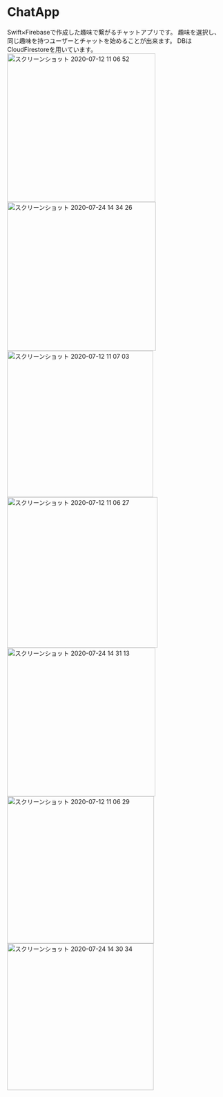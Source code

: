 # ChatApp
Swift×Firebaseで作成した趣味で繋がるチャットアプリです。
趣味を選択し、同じ趣味を持つユーザーとチャットを始めることが出来ます。
DBはCloudFirestoreを用いています。
<img width="343" alt="スクリーンショット 2020-07-12 11 06 52" src="https://user-images.githubusercontent.com/63889721/88375627-e19bc900-cdd6-11ea-9fa8-8ac713cb0632.png">
<img width="344" alt="スクリーンショット 2020-07-24 14 34 26" src="https://user-images.githubusercontent.com/63889721/88375712-0a23c300-cdd7-11ea-9d7b-a630d706b166.png">
<img width="338" alt="スクリーンショット 2020-07-12 11 07 03" src="https://user-images.githubusercontent.com/63889721/88375647-e8c2d700-cdd6-11ea-9dd7-d356e52393af.png">
<img width="348" alt="スクリーンショット 2020-07-12 11 06 27" src="https://user-images.githubusercontent.com/63889721/88375926-68e93c80-cdd7-11ea-99ce-e9679968048c.png">
<img width="343" alt="スクリーンショット 2020-07-24 14 31 13" src="https://user-images.githubusercontent.com/63889721/88375675-f5472f80-cdd6-11ea-8cab-eefebaa017bd.png">
<img width="340" alt="スクリーンショット 2020-07-12 11 06 29" src="https://user-images.githubusercontent.com/63889721/88375691-fbd5a700-cdd6-11ea-8ca7-8d32a500c672.png">
<img width="339" alt="スクリーンショット 2020-07-24 14 30 34" src="https://user-images.githubusercontent.com/63889721/88375745-1740b200-cdd7-11ea-8459-d74d423c9ea1.png">
